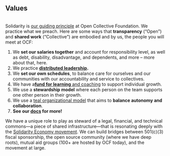 ## V﻿alues

\
Solidarity is [our guiding principle](https://docs.opencollective.foundation/about/solidarity-our-guiding-principle) at Open Collective Foundation. We practice what we preach. Here are some ways that **transparency** (“Open”) and **shared work** (“Collective”) are embodied and by us, the people you will meet at OCF:

1. We **set our salaries together** and account for responsibility level, as well as debt, disability, disadvantage, and dependents, and more – more about that, here.
2. We practice **[distributed leadership](https://medium.com/enspiral-tales/how-to-grow-distributed-leadership-7f6b25f0361c).**
3. We **set our own schedules**, to balance care for ourselves and our communities with our accountability and service to collectives.
4. We have a[**fund for learning** and coaching](https://opencollective.com/foundation/projects) to support individual growth.
5. We use a **stewardship model** where each person on the team supports one other person in their growth.
6. We use a [teal organizational model](https://reinventingorganizationswiki.com/en/) that aims to **balance autonomy and collaboration**.
7. **See our [docs](https://docs.opencollective.foundation/about/mission-and-values) for more!**

We have a unique role to play as steward of a legal, financial, and technical commons—a piece of shared infrastructure—that is resonating deeply with the [Solidarity Economy movement](https://neweconomy.net/solidarity-economy/). We can build bridges between 501(c)(3) fiscal sponsorship, the open source community (where we have deep roots), mutual aid groups (100+ are hosted by OCF today), and the movement at large.